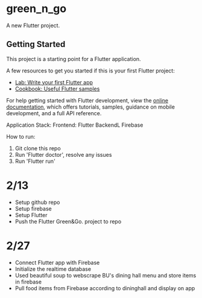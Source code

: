 # green_n_go

A new Flutter project.

## Getting Started

This project is a starting point for a Flutter application.

A few resources to get you started if this is your first Flutter project:

- [Lab: Write your first Flutter app](https://docs.flutter.dev/get-started/codelab)
- [Cookbook: Useful Flutter samples](https://docs.flutter.dev/cookbook)

For help getting started with Flutter development, view the
[online documentation](https://docs.flutter.dev/), which offers tutorials,
samples, guidance on mobile development, and a full API reference.

Application Stack:
Frontend: Flutter
BackendL Firebase

How to run:
1. Git clone this repo
2. Run 'Flutter doctor', resolve any issues
3. Run 'Flutter run'

# 2/13
- Setup github repo
- Setup firebase
- Setup Flutter
- Push the Flutter Green&Go. project to repo

# 2/27
- Connect Flutter app with Firebase
- Initialize the realtime database
- Used beautiful soup to webscrape BU's dining hall menu and store items in firebase
- Pull food items from Firebase according to dininghall and display on app
